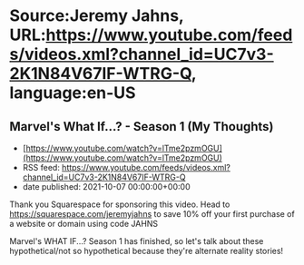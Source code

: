 # Source:Jeremy Jahns, URL:https://www.youtube.com/feeds/videos.xml?channel_id=UC7v3-2K1N84V67IF-WTRG-Q, language:en-US

## Marvel's What If...? - Season 1 (My Thoughts)
 - [https://www.youtube.com/watch?v=lTme2pzmOGU](https://www.youtube.com/watch?v=lTme2pzmOGU)
 - RSS feed: https://www.youtube.com/feeds/videos.xml?channel_id=UC7v3-2K1N84V67IF-WTRG-Q
 - date published: 2021-10-07 00:00:00+00:00

Thank you Squarespace for sponsoring this video. Head to https://squarespace.com/jeremyjahns to save 10% off your first purchase of a website or domain using code JAHNS

Marvel's WHAT IF...? Season 1 has finished, so let's talk about these hypothetical/not so hypothetical because they're alternate reality stories!

